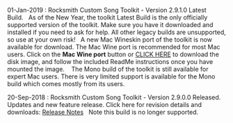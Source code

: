 01-Jan-2019 : Rocksmith Custom Song Toolkit - Version 2.9.1.0 Latest Build.&nbsp;&nbsp;  As of the New Year, the toolkit Latest Build is the only officially supported version of the toolkit.  Make sure you have it downloaded and installed if you need to ask for help.  All other legacy builds are unsupported, so use at your own risk!&nbsp;&nbsp;  A new Mac Wineskin port of the toolkit is now available for download.  The Mac Wine port is recommended for most Mac users.  Click on the **Mac Wine port** button or [CLICK HERE](ignition.customsforge.com/cfsm_uploads/rstools_mac/RocksmithTools.dmg) to download the disk image, and follow the included ReadMe instructions once you have mounted the image. &nbsp;&nbsp;  The Mono build of the toolkit is still available for expert Mac users.  There is very limited support is available for the Mono build which comes mostly from its users.

20-Sep-2018 : Rocksmith Custom Song Toolkit - Version 2.9.0.0 Released.&nbsp;&nbsp;  Updates and new feature release.  Click here for revision details and downloads:  [Release Notes](https://github.com/rscustom/rocksmith-custom-song-toolkit/releases/tag/2.9.0.0)&nbsp;&nbsp;  Note this build is no longer supported.
